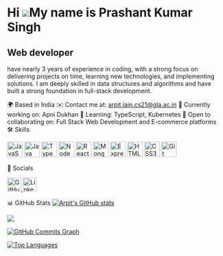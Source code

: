 Hi ![](https://user-images.githubusercontent.com/18350557/176309783-0785949b-9127-417c-8b55-ab5a4333674e.gif)My name is Prashant Kumar Singh
============================================================================================================================================

Web developer
-------------
 have nearly 3 years of experience in coding, with a strong focus on delivering projects on time, learning new technologies, and implementing solutions. I am deeply skilled in data structures and algorithms and have built a strong foundation in full-stack development.

🌍 Based in India
✉️ Contact me at: arpit.jain.cs21@gla.ac.in
🚀 Currently working on: Apni Dukhan
🧠 Learning: TypeScript, Kubernetes
🤝 Open to collaborating on: Full Stack Web Development and E-commerce platforms
🛠 Skills
<p align="left"> <a href="https://developer.mozilla.org/en-US/docs/Web/JavaScript" target="_blank" rel="noreferrer"><img src="https://raw.githubusercontent.com/danielcranney/readme-generator/main/public/icons/skills/javascript-colored.svg" width="36" height="36" alt="JavaScript" /></a> <a href="https://www.oracle.com/java/" target="_blank" rel="noreferrer"><img src="https://raw.githubusercontent.com/danielcranney/readme-generator/main/public/icons/skills/java-colored.svg" width="36" height="36" alt="Java" /></a> <a href="https://www.typescriptlang.org/" target="_blank" rel="noreferrer"><img src="https://raw.githubusercontent.com/danielcranney/readme-generator/main/public/icons/skills/typescript-colored.svg" width="36" height="36" alt="TypeScript" /></a> <a href="https://nodejs.org/en/" target="_blank" rel="noreferrer"><img src="https://raw.githubusercontent.com/danielcranney/readme-generator/main/public/icons/skills/nodejs-colored.svg" width="36" height="36" alt="NodeJS" /></a> <a href="https://reactjs.org/" target="_blank" rel="noreferrer"><img src="https://raw.githubusercontent.com/danielcranney/readme-generator/main/public/icons/skills/react-colored.svg" width="36" height="36" alt="React" /></a> <a href="https://www.mongodb.com/" target="_blank" rel="noreferrer"><img src="https://raw.githubusercontent.com/danielcranney/readme-generator/main/public/icons/skills/mongodb-colored.svg" width="36" height="36" alt="MongoDB" /></a> <a href="https://expressjs.com/" target="_blank" rel="noreferrer"><img src="https://raw.githubusercontent.com/danielcranney/readme-generator/main/public/icons/skills/express-colored-dark.svg" width="36" height="36" alt="Express" /></a> <a href="https://developer.mozilla.org/en-US/docs/Glossary/HTML5" target="_blank" rel="noreferrer"><img src="https://raw.githubusercontent.com/danielcranney/readme-generator/main/public/icons/skills/html5-colored.svg" width="36" height="36" alt="HTML5" /></a> <a href="https://www.w3.org/TR/CSS/#css" target="_blank" rel="noreferrer"><img src="https://raw.githubusercontent.com/danielcranney/readme-generator/main/public/icons/skills/css3-colored.svg" width="36" height="36" alt="CSS3" /></a> <a href="https://git-scm.com/" target="_blank" rel="noreferrer"><img src="https://raw.githubusercontent.com/danielcranney/readme-generator/main/public/icons/skills/git-colored.svg" width="36" height="36" alt="Git" /></a> </p>
🔗 Socials
<p align="left"> <a href="https://www.github.com/Arpit7986" target="_blank" rel="noreferrer"> <picture> <source media="(prefers-color-scheme: dark)" srcset="https://raw.githubusercontent.com/danielcranney/readme-generator/main/public/icons/socials/github-dark.svg" /> <source media="(prefers-color-scheme: light)" srcset="https://raw.githubusercontent.com/danielcranney/readme-generator/main/public/icons/socials/github.svg" /> <img src="https://raw.githubusercontent.com/danielcranney/readme-generator/main/public/icons/socials/github.svg" width="32" height="32" alt="GitHub" /> </picture> </a> <a href="https://www.linkedin.com/in/arpit-jain-1b9221283/" target="_blank" rel="noreferrer"> <picture> <source media="(prefers-color-scheme: dark)" srcset="https://raw.githubusercontent.com/danielcranney/readme-generator/main/public/icons/socials/linkedin-dark.svg" /> <source media="(prefers-color-scheme: light)" srcset="https://raw.githubusercontent.com/danielcranney/readme-generator/main/public/icons/socials/linkedin.svg" /> <img src="https://raw.githubusercontent.com/danielcranney/readme-generator/main/public/icons/socials/linkedin.svg" width="32" height="32" alt="LinkedIn" /> </picture> </a> </p>
📊 GitHub Stats
<a href="http://www.github.com/Arpit7986"><img src="https://github-readme-stats.vercel.app/api?username=Arpit7986&show_icons=true&count_private=true&title_color=3382ed&text_color=ec4899&icon_color=6366f1&bg_color=22272e&hide_border=true&show_icons=true" alt="Arpit's GitHub stats" /></a>

<a href="http://www.github.com/Arpit7986"><img src="https://github-readme-streak-stats.herokuapp.com/?user=Arpit7986&stroke=ec4899&background=22272e&ring=3382ed&fire=3382ed&currStreakNum=ec4899&currStreakLabel=3382ed&sideNums=ec4899&sideLabels=ec4899&dates=ec4899&hide_border=true" /></a>

<a href="http://www.github.com/Arpit7986"><img src="https://github-readme-activity-graph.cyclic.app/graph?username=Arpit7986&bg_color=22272e&color=ec4899&line=6366f1&point=ec4899&area_color=22272e&area=true&hide_border=true&custom_title=GitHub%20Commits%20Graph" alt="GitHub Commits Graph" /></a>

<a href="https://github.com/Arpit7986" align="left"><img src="https://github-readme-stats.vercel.app/api/top-langs/?username=Arpit7986&langs_count=10&title_color=3382ed&text_color=ec4899&icon_color=6366f1&bg_color=22272e&hide_border=true&locale=en&custom_title=Top%20Languages" alt="Top Languages" /></a>
